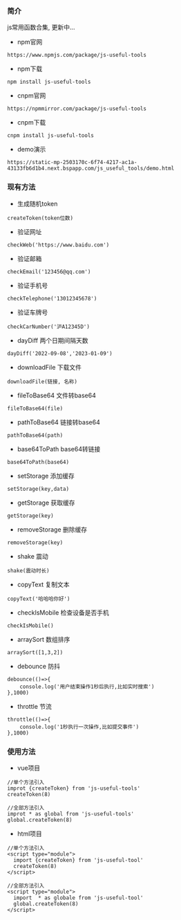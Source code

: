 ### 简介
js常用函数合集, 更新中...
* npm官网
```
https://www.npmjs.com/package/js-useful-tools
```
* npm下载
```
npm install js-useful-tools
```
* cnpm官网
```
https://npmmirror.com/package/js-useful-tools
```
* cnpm下载
```
cnpm install js-useful-tools
```
* demo演示
```
https://static-mp-2503170c-6f74-4217-ac1a-43133fb6d1b4.next.bspapp.com/js_useful_tools/demo.html
```

### 现有方法
* 生成随机token
```
createToken(token位数)
```
* 验证网址
```
checkWeb('https://www.baidu.com')
```
* 验证邮箱
```
checkEmail('123456@qq.com')
```
* 验证手机号
```
checkTelephone('13012345678')
```
* 验证车牌号
```
checkCarNumber('沪A12345D')
```
* dayDiff 两个日期间隔天数
```
dayDiff('2022-09-08','2023-01-09')
```
* downloadFile 下载文件
```
downloadFile(链接, 名称)
```
* fileToBase64 文件转base64
```
fileToBase64(file)
```
* pathToBase64 链接转base64
```
pathToBase64(path)
```
* base64ToPath base64转链接
```
base64ToPath(base64)
```
* setStorage 添加缓存
```
setStorage(key,data)
```
* getStorage 获取缓存
```
getStorage(key)
```
* removeStorage 删除缓存
```
removeStorage(key)
```
* shake 震动
```
shake(震动时长)
```
* copyText 复制文本
```
copyText('哈哈哈你好')
```
* checkIsMobile 检查设备是否手机
```
checkIsMobile()
```
* arraySort 数组排序
```
arraySort([1,3,2])
```
* debounce 防抖
```
debounce(()=>{
	console.log('用户结束操作1秒后执行,比如实时搜索')
},1000)
```
* throttle 节流
```
throttle(()=>{
	console.log('1秒执行一次操作,比如提交事件')
},1000)
```


### 使用方法
* vue项目
```
//单个方法引入
improt {createToken} from 'js-useful-tools'
createToken(8)
```
```
//全部方法引入
improt * as global from 'js-useful-tools'
global.createToken(8)
```
* html项目
```
//单个方法引入
<script type="module">
  import {createToken} from 'js-useful-tool'
  createToken(8)
</script>
```
```
//全部方法引入
<script type="module">
  import  * as globale from 'js-useful-tool'
  global.createToken(8)
</script>
```